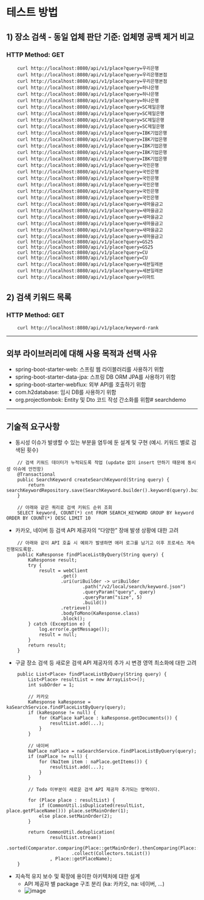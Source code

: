 # 테스트 방법
## 1) 장소 검색 - 동일 업체 판단 기준: 업체명 공백 제거 비교
### HTTP Method: GET

```
    curl http://localhost:8080/api/v1/place?query=우리은행
    curl http://localhost:8080/api/v1/place?query=우리은행본점
    curl http://localhost:8080/api/v1/place?query=우리은행본점
    curl http://localhost:8080/api/v1/place?query=하나은행
    curl http://localhost:8080/api/v1/place?query=하나은행
    curl http://localhost:8080/api/v1/place?query=하나은행
    curl http://localhost:8080/api/v1/place?query=SC제일은행
    curl http://localhost:8080/api/v1/place?query=SC제일은행
    curl http://localhost:8080/api/v1/place?query=SC제일은행
    curl http://localhost:8080/api/v1/place?query=SC제일은행
    curl http://localhost:8080/api/v1/place?query=IBK기업은행
    curl http://localhost:8080/api/v1/place?query=IBK기업은행
    curl http://localhost:8080/api/v1/place?query=IBK기업은행
    curl http://localhost:8080/api/v1/place?query=IBK기업은행
    curl http://localhost:8080/api/v1/place?query=IBK기업은행
    curl http://localhost:8080/api/v1/place?query=국민은행
    curl http://localhost:8080/api/v1/place?query=국민은행
    curl http://localhost:8080/api/v1/place?query=국민은행
    curl http://localhost:8080/api/v1/place?query=국민은행
    curl http://localhost:8080/api/v1/place?query=국민은행
    curl http://localhost:8080/api/v1/place?query=국민은행
    curl http://localhost:8080/api/v1/place?query=새마을금고
    curl http://localhost:8080/api/v1/place?query=새마을금고
    curl http://localhost:8080/api/v1/place?query=새마을금고
    curl http://localhost:8080/api/v1/place?query=새마을금고
    curl http://localhost:8080/api/v1/place?query=새마을금고
    curl http://localhost:8080/api/v1/place?query=새마을금고
    curl http://localhost:8080/api/v1/place?query=GS25
    curl http://localhost:8080/api/v1/place?query=GS25
    curl http://localhost:8080/api/v1/place?query=CU
    curl http://localhost:8080/api/v1/place?query=CU
    curl http://localhost:8080/api/v1/place?query=세븐일레븐
    curl http://localhost:8080/api/v1/place?query=세븐일레븐
    curl http://localhost:8080/api/v1/place?query=이마트
```

## 2) 검색 키워드 목록
### HTTP Method: GET

```
    curl http://localhost:8080/api/v1/place/keyword-rank
```

------------
## 외부 라이브러리에 대해 사용 목적과 선택 사유
* spring-boot-starter-web: 스프링 웹 라이블러리를 사용하기 위함
* spring-boot-starter-data-jpa: 스프링 DB ORM JPA를 사용하기 위함
* spring-boot-starter-webflux: 외부 API를 호출하기 위함
* com.h2database: 임시 DB를 사용하기 위함
* org.projectlombok: Entity 및 Dto 코드 작성 간소화를 위함# searchdemo

------------
## 기술적 요구사항
* 동시성 이슈가 발생할 수 있는 부분을 염두에 둔 설계 및 구현 (예시. 키워드 별로 검색된 횟수)
```
    // 검색 키워드 데이터가 누적되도록 작업 (update 없이 insert 만하기 때문에 동시성 이슈에 안전함)
    @Transactional
    public SearchKeyword createSearchKeyword(String query) {
        return searchKeywordRepository.save(SearchKeyword.builder().keyword(query).build());
    }

    // 아래와 같은 쿼리로 검색 키워드 순위 조회
    SELECT keyword, COUNT(*) cnt FROM SEARCH_KEYWORD GROUP BY keyword ORDER BY COUNT(*) DESC LIMIT 10

```

* 카카오, 네이버 등 검색 API 제공자의 “다양한” 장애 발생 상황에 대한 고려
```
    // 아래와 같이 API 호출 시 예외가 발생하면 에러 로그를 남기고 이후 프로세스 계속 진행되도록함.
    public KaResponse findPlaceListByQuery(String query) {
        KaResponse result;
        try {
            result = webClient
                    .get()
                    .uri(uriBuilder -> uriBuilder
                            .path("/v2/local/search/keyword.json")
                            .queryParam("query", query)
                            .queryParam("size", 5)
                            .build())
                    .retrieve()
                    .bodyToMono(KaResponse.class)
                    .block();
        } catch (Exception e) {
            log.error(e.getMessage());
            result = null;
        }
        return result;
    }
```

* 구글 장소 검색 등 새로운 검색 API 제공자의 추가 시 변경 영역 최소화에 대한 고려
```
    public List<Place> findPlaceListByQuery(String query) {
        List<Place> resultList = new ArrayList<>();
        int subOrder = 1;

        // 카카오
        KaResponse kaResponse = kaSearchService.findPlaceListByQuery(query);
        if (kaResponse != null) {
            for (KaPlace kaPlace : kaResponse.getDocuments()) {
                resultList.add(...);
            }
        }

        // 네이버
        NaPlace naPlace = naSearchService.findPlaceListByQuery(query);
        if (naPlace != null) {
            for (NaItem item : naPlace.getItems()) {
                resultList.add(...);
            }
        }

        // Todo 이부분이 새로운 검색 API 제공자 추가되는 영역이다.

        for (Place place : resultList) {
            if (CommonUtil.isDuplicated(resultList, place.getPlaceName())) place.setMainOrder(1);
            else place.setMainOrder(2);
        }

        return CommonUtil.deduplication(
                resultList.stream()
                        .sorted(Comparator.comparing(Place::getMainOrder).thenComparing(Place::getSubOrder))
                        .collect(Collectors.toList())
                , Place::getPlaceName);
    }
```

* 지속적 유지 보수 및 확장에 용이한 아키텍처에 대한 설계
    * API 제공자 별 package 구조 분리 (ka: 카카오, na: 네이버, ...)
    * ![image](https://user-images.githubusercontent.com/121388755/209666785-4852e85e-4f85-4df1-b9b7-5f31470fb771.png)


